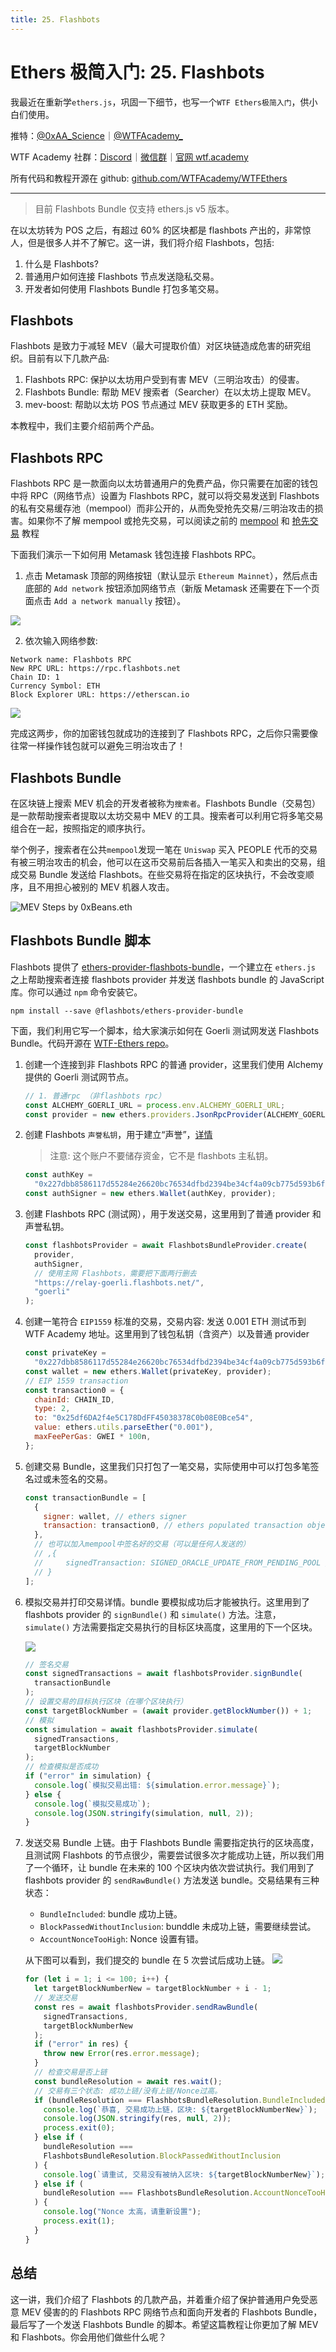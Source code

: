 ```yaml
---
title: 25. Flashbots
---
```


# Ethers 极简入门: 25. Flashbots

我最近在重新学`ethers.js`，巩固一下细节，也写一个`WTF Ethers极简入门`，供小白们使用。

推特：[@0xAA_Science](https://twitter.com/0xAA_Science)｜[@WTFAcademy\_](https://twitter.com/WTFAcademy_)

WTF Academy 社群：[Discord](https://discord.gg/5akcruXrsk)｜[微信群](https://docs.google.com/forms/d/e/1FAIpQLSe4KGT8Sh6sJ7hedQRuIYirOoZK_85miz3dw7vA1-YjodgJ-A/viewform?usp=sf_link)｜[官网 wtf.academy](https://wtf.academy)

所有代码和教程开源在 github: [github.com/WTFAcademy/WTFEthers](https://github.com/WTFAcademy/WTFEthers)

---

> 目前 Flashbots Bundle 仅支持 ethers.js v5 版本。

在以太坊转为 POS 之后，有超过 60% 的区块都是 flashbots 产出的，非常惊人，但是很多人并不了解它。这一讲，我们将介绍 Flashbots，包括:

1. 什么是 Flashbots?
2. 普通用户如何连接 Flashbots 节点发送隐私交易。
3. 开发者如何使用 Flashbots Bundle 打包多笔交易。

## Flashbots

Flashbots 是致力于减轻 MEV（最大可提取价值）对区块链造成危害的研究组织。目前有以下几款产品:

1. Flashbots RPC: 保护以太坊用户受到有害 MEV（三明治攻击）的侵害。
2. Flashbots Bundle: 帮助 MEV 搜索者（Searcher）在以太坊上提取 MEV。
3. mev-boost: 帮助以太坊 POS 节点通过 MEV 获取更多的 ETH 奖励。

本教程中，我们主要介绍前两个产品。

## Flashbots RPC

Flashbots RPC 是一款面向以太坊普通用户的免费产品，你只需要在加密的钱包中将 RPC（网络节点）设置为 Flashbots RPC，就可以将交易发送到 Flashbots 的私有交易缓存池（mempool）而非公开的，从而免受抢先交易/三明治攻击的损害。如果你不了解 mempool 或抢先交易，可以阅读之前的 [mempool](https://github.com/WTFAcademy/WTFEthers/blob/main/19_Mempool/readme.md) 和 [抢先交易](https://github.com/WTFAcademy/WTFEthers/blob/main/23_Frontrun/readme.md) 教程

下面我们演示一下如何用 Metamask 钱包连接 Flashbots RPC。

1. 点击 Metamask 顶部的网络按钮（默认显示 `Ethereum Mainnet`），然后点击底部的 `Add network` 按钮添加网络节点（新版 Metamask 还需要在下一个页面点击 `Add a network manually` 按钮）。

![](./img/25-1.png)

2. 依次输入网络参数:

```
Network name: Flashbots RPC
New RPC URL: https://rpc.flashbots.net
Chain ID: 1
Currency Symbol: ETH
Block Explorer URL: https://etherscan.io
```

![](./img/25-2.png)

完成这两步，你的加密钱包就成功的连接到了 Flashbots RPC，之后你只需要像往常一样操作钱包就可以避免三明治攻击了！

## Flashbots Bundle

在区块链上搜索 MEV 机会的开发者被称为`搜索者`。Flashbots Bundle（交易包）是一款帮助搜索者提取以太坊交易中 MEV 的工具。搜索者可以利用它将多笔交易组合在一起，按照指定的顺序执行。

举个例子，搜索者在公共`mempool`发现一笔在 `Uniswap` 买入 PEOPLE 代币的交易有被三明治攻击的机会，他可以在这币交易前后各插入一笔买入和卖出的交易，组成交易 Bundle 发送给 Flashbots。在些交易将在指定的区块执行，不会改变顺序，且不用担心被别的 MEV 机器人攻击。

![MEV Steps by 0xBeans.eth](./img/25-3.jpeg)

## Flashbots Bundle 脚本

Flashbots 提供了 [ethers-provider-flashbots-bundle](https://github.com/flashbots/ethers-provider-flashbots-bundle)，一个建立在 `ethers.js` 之上帮助搜索者连接 flashbots provider 并发送 flashbots bundle 的 JavaScript 库。你可以通过 `npm` 命令安装它。

```shell
npm install --save @flashbots/ethers-provider-bundle
```

下面，我们利用它写一个脚本，给大家演示如何在 Goerli 测试网发送 Flashbots Bundle。代码开源在 [WTF-Ethers repo](https://github.com/WTFAcademy/WTF-Ethers)。

1. 创建一个连接到非 Flashbots RPC 的普通 provider，这里我们使用 Alchemy 提供的 Goerli 测试网节点。

   ```js
   // 1. 普通rpc （非flashbots rpc）
   const ALCHEMY_GOERLI_URL = process.env.ALCHEMY_GOERLI_URL;
   const provider = new ethers.providers.JsonRpcProvider(ALCHEMY_GOERLI_URL);
   ```

2. 创建 Flashbots `声誉私钥`，用于建立“声誉”，[详情](https://docs.flashbots.net/flashbots-auction/searchers/advanced/reputation)

   > 注意: 这个账户不要储存资金，它不是 flashbots 主私钥。

   ```js
   const authKey =
     "0x227dbb8586117d55284e26620bc76534dfbd2394be34cf4a09cb775d593b6f2c";
   const authSigner = new ethers.Wallet(authKey, provider);
   ```

3. 创建 Flashbots RPC (测试网），用于发送交易，这里用到了普通 provider 和声誉私钥。

   ```js
   const flashbotsProvider = await FlashbotsBundleProvider.create(
     provider,
     authSigner,
     // 使用主网 Flashbots，需要把下面两行删去
     "https://relay-goerli.flashbots.net/",
     "goerli"
   );
   ```

4. 创建一笔符合 `EIP1559` 标准的交易，交易内容: 发送 0.001 ETH 测试币到 WTF Academy 地址。这里用到了钱包私钥（含资产）以及普通 provider

   ```js
   const privateKey =
     "0x227dbb8586117d55284e26620bc76534dfbd2394be34cf4a09cb775d593b6f2c";
   const wallet = new ethers.Wallet(privateKey, provider);
   // EIP 1559 transaction
   const transaction0 = {
     chainId: CHAIN_ID,
     type: 2,
     to: "0x25df6DA2f4e5C178DdFF45038378C0b08E0Bce54",
     value: ethers.utils.parseEther("0.001"),
     maxFeePerGas: GWEI * 100n,
   };
   ```

5. 创建交易 Bundle，这里我们只打包了一笔交易，实际使用中可以打包多笔签名过或未签名的交易。

   ```js
   const transactionBundle = [
     {
       signer: wallet, // ethers signer
       transaction: transaction0, // ethers populated transaction object
     },
     // 也可以加入mempool中签名好的交易（可以是任何人发送的）
     // ,{
     //     signedTransaction: SIGNED_ORACLE_UPDATE_FROM_PENDING_POOL // serialized signed transaction hex
     // }
   ];
   ```

6. 模拟交易并打印交易详情。bundle 要模拟成功后才能被执行。这里用到了 flashbots provider 的 `signBundle()` 和 `simulate()` 方法。注意，`simulate()` 方法需要指定交易执行的目标区块高度，这里用的下一个区块。

   ![](./img/25-4.png)

   ```js
   // 签名交易
   const signedTransactions = await flashbotsProvider.signBundle(
     transactionBundle
   );
   // 设置交易的目标执行区块（在哪个区块执行）
   const targetBlockNumber = (await provider.getBlockNumber()) + 1;
   // 模拟
   const simulation = await flashbotsProvider.simulate(
     signedTransactions,
     targetBlockNumber
   );
   // 检查模拟是否成功
   if ("error" in simulation) {
     console.log(`模拟交易出错: ${simulation.error.message}`);
   } else {
     console.log(`模拟交易成功`);
     console.log(JSON.stringify(simulation, null, 2));
   }
   ```

7. 发送交易 Bundle 上链。由于 Flashbots Bundle 需要指定执行的区块高度，且测试网 Flashbots 的节点很少，需要尝试很多次才能成功上链，所以我们用了一个循环，让 bundle 在未来的 100 个区块内依次尝试执行。我们用到了 flashbots provider 的 `sendRawBundle()` 方法发送 bundle。交易结果有三种状态：

   - `BundleIncluded`: bundle 成功上链。
   - `BlockPassedWithoutInclusion`: bunddle 未成功上链，需要继续尝试。
   - `AccountNonceTooHigh`: Nonce 设置有错。

   从下图可以看到，我们提交的 bundle 在 5 次尝试后成功上链。
   ![](./img/25-5.png)

   ```js
   for (let i = 1; i <= 100; i++) {
     let targetBlockNumberNew = targetBlockNumber + i - 1;
     // 发送交易
     const res = await flashbotsProvider.sendRawBundle(
       signedTransactions,
       targetBlockNumberNew
     );
     if ("error" in res) {
       throw new Error(res.error.message);
     }
     // 检查交易是否上链
     const bundleResolution = await res.wait();
     // 交易有三个状态: 成功上链/没有上链/Nonce过高。
     if (bundleResolution === FlashbotsBundleResolution.BundleIncluded) {
       console.log(`恭喜, 交易成功上链，区块: ${targetBlockNumberNew}`);
       console.log(JSON.stringify(res, null, 2));
       process.exit(0);
     } else if (
       bundleResolution ===
       FlashbotsBundleResolution.BlockPassedWithoutInclusion
     ) {
       console.log(`请重试, 交易没有被纳入区块: ${targetBlockNumberNew}`);
     } else if (
       bundleResolution === FlashbotsBundleResolution.AccountNonceTooHigh
     ) {
       console.log("Nonce 太高，请重新设置");
       process.exit(1);
     }
   }
   ```

## 总结

这一讲，我们介绍了 Flashbots 的几款产品，并着重介绍了保护普通用户免受恶意 MEV 侵害的的 Flashbots RPC 网络节点和面向开发者的 Flashbots Bundle，最后写了一个发送 Flashbots Bundle 的脚本。希望这篇教程让你更加了解 MEV 和 Flashbots。你会用他们做些什么呢？
